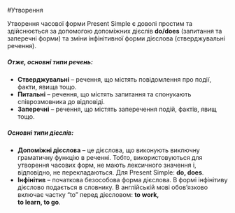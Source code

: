 #Утворення

<!-- <div class="eoz-wrap">
<span class="eoz">Визначення</span>
<div class="eoz-text">
<b>Subject</b> – суб’єкт, або підмет. Тобто, член речення, що виконує дію.<br><br>
<b>Verb</b> – дієслово. Частина мови, що виражає дію. <br><br>

<b>Ending</b> – закінчення. Додаємо до дієслова, щоб утворити часову форму,<br> або узгодити із суб’єктом. <br><br>

<b>Object</b> – об’єкт, або додаток. Те, над чим (або ким) дія виконується. 
<br><br>

<b>Adverbial modifier</b> – обставина.<br> Уточнює за яких обставин відбувається дія (час, місце, спосіб і т.д.).
</div>
</div> -->



Утворення часової форми Present Simple є доволі простим та здійснюється за допомогою допоміжних дієслів <b>do/does</b> (запитання та заперечні форми) та зміни інфінітивної форми дієслова (стверджувальні речення). 

<h5>Отже, основні типи речень:</h5>
<ul>
<li><b>Стверджувальні</b> – речення, що містять повідомлення про події, факти, явища тощо.</li>
<li><b>Питальні</b> – речення, що містять запитання та спонукають співрозмовника до відповіді.</li>
<li><b>Заперечні</b> – речення, що містять заперечення подій, фактів, явищ тощо.</li> 
</ul>

<h5>Основні типи дієслів:</h5> 
<ul>
<li><b>Допоміжні дієслова</b> – це дієслова, що виконують виключну граматичну функцію в реченні. Тобто, використовуються для утворення часових форм, не мають лексичного значення і, відповідно, не перекладаються. Для Present Simple: <b>do, does</b>. </li>
<li><b>Інфінітив</b> – початкова безособова форма дієслова. В формі інфінітиву дієслово подається в словнику. В англійській мові обов’язково включає частку “to” перед дієсловом: <b>to work,<br> to learn, to go</b>. </li> 
</ul>